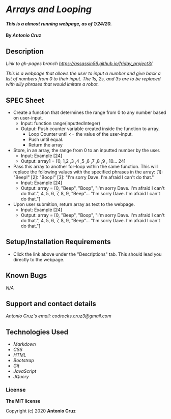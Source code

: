 # _Arrays and Looping_

#### _This is a almost running webpage, as of 1/24/20._

#### By _**Antonio Cruz**_

## Description

_Link to gh-pages branch_
_https://assassin56.github.io/friday_project3/_

_This is a webpage that allows the user to input a number and give back a list of numbers from 0 to their input. The 1s, 2s, and 3s are to be replaced with silly phrases that would imitate a robot._

## SPEC Sheet

* Create a function that determines the range from 0 to any number based on user-input.
   * Input: function range(inputtedInteger)
   * Output: Push counter variable created inside the function to array.
      * Loop Counter until <= the value of the user-input.
      * Push until equal.
      * Return the array
* Store, in an array, the range from 0 to an inputted number by the user.
   * Input: Example [24]
   * Output: array1 = [0, 1,2 ,3 ,4 ,5 ,6 ,7 ,8 ,9 , 10... 24]
* Pass this array to another for-loop within the same function. This will replace the following values with the specified phrases in the array: 
  [1]: "Beep!"
  [2]: "Boop!"
  [3]: "I'm sorry Dave. I'm afraid I can't do that."
   * Input: Example [24]
   * Output: array = [0, "Beep", "Boop", "I'm sorry Dave. I'm afraid I can't do that.", 4, 5, 6, 7, 8, 9, "Beep"... "I'm sorry Dave. I'm afraid I can't do that."]
* Upon user submition, return array as text to the webpage.
   * Input: Example [24]
   * Output: array = [0, "Beep", "Boop", "I'm sorry Dave. I'm afraid I can't do that.", 4, 5, 6, 7, 8, 9, "Beep"... "I'm sorry Dave. I'm afraid I can't do that."]



## Setup/Installation Requirements

* Click the link above under the "Descriptions" tab. This should lead you directly to the webpage.

## Known Bugs

_N/A_

## Support and contact details

_Antonio Cruz's email:_
_codrocks.cruz3@gmail.com_

## Technologies Used

* _Markdown_
* _CSS_
* _HTML_
* _Bootstrap_
* _Git_
* _JavaScript_
* _JQuery_

### License

**The MIT license**

Copyright (c) 2020 **Antonio Cruz**